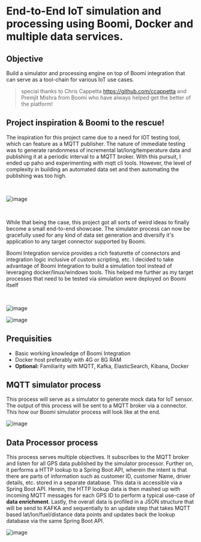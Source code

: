 # End-to-End IoT simulation and processing using Boomi, Docker and multiple data services.

## Objective

Build a simulator and processing engine on top of Boomi integration that can serve as a tool-chain for various IoT use cases. 

> special thanks to Chris Cappetta https://github.com/ccappetta and Premjit Mishra from Boomi who have always helped get the better of the platform!


## Project inspiration & Boomi to the rescue!

The inspiration for this project came due to a need for IOT testing tool, which can feature as a MQTT publisher. The nature of immediate testing was to generate randonmess of incremental lat/long/temperature data and publishing it at a periodic interval to a MQTT broker. With this pursuit, I ended up paho and experimenting with mqtt cli tools. However, the level of complexity in building an automated data set and then automating the publishing was too high. 

<br />

![image](https://user-images.githubusercontent.com/39495790/120280155-f8535c00-c2d4-11eb-9cbd-1463b19bef43.png)

<br />

While that being the case, this project got all sorts of weird ideas to finally become a small end-to-end showcase. The simulator process can now be gracefully used for any kind of data set generation and diversify it's application to any target connector supported by Boomi.

Boomi Integration service provides a rich featurette of connectors and integration logic inclusive of custom scripting, etc. I decided to take advantage of Boomi Integration to build a simulation tool instead of leveraging docker/linux/windows tools.
This helped me further as my target processes that need to be tested via simulation were deployed on Boomi itself

<br />

![image](https://user-images.githubusercontent.com/39495790/120336889-6ff2ac80-c310-11eb-8524-fac45c1a5465.png)

![image](https://user-images.githubusercontent.com/39495790/120276911-f4253f80-c2d0-11eb-82c2-fdf89804ec54.png)

## Prequisities
* Basic working knowledge of Boomi Integration
* Docker host preferably with 4G or 8G RAM
* **Optional:** Familiarity with MQTT, Kafka, ElasticSearch, Kibana, Docker

## MQTT simulator process

This process will serve as a simulator to generate mock data for IoT sensor. The output of this process will be sent to a MQTT broker via a connector. This how our Boomi simulator process will look like at the end.

![image](https://user-images.githubusercontent.com/39495790/122855858-7b475f80-d333-11eb-9efc-7ba2bb0bb219.png)

## Data Processor process

This process serves multiple objectives. It subscribes to the MQTT broker and listen for all GPS data published by the simulator processor. Further on, it performs a HTTP lookup to a Spring Boot API, wherein the intent is that there are parts of information such as customer ID, customer Name, driver details, etc. stored in a separate database. This data is accessible via a Spring Boot API. Herein, the HTTP lookup data is then mashed up with incoming MQTT messages for each GPS ID to perform a typical use-case of **data enrichment**. Lastly, the overall data is profiled in a JSON structure that will be send to KAFKA and sequentially to an update step that takes MQTT based lat/lon/fuel/distance data points and updates back the lookup database via the same Spring Boot API.

![image](https://user-images.githubusercontent.com/39495790/122855343-bc8b3f80-d332-11eb-9ad1-9a8d04a2e372.png)

